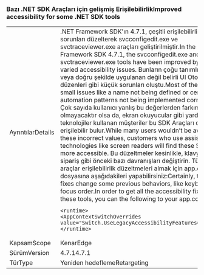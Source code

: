 ### <a name="improved-accessibility-for-some-net-sdk-tools"></a><span data-ttu-id="56e19-101">Bazı .NET SDK Araçları için gelişmiş Erişilebilirlik</span><span class="sxs-lookup"><span data-stu-id="56e19-101">Improved accessibility for some .NET SDK tools</span></span>

|   |   |
|---|---|
|<span data-ttu-id="56e19-102">Ayrıntılar</span><span class="sxs-lookup"><span data-stu-id="56e19-102">Details</span></span>|<span data-ttu-id="56e19-103">.NET Framework SDK'ın 4.7.1, çeşitli erişilebilirlik sorunları düzelterek svcconfigedit.exe ve svctraceviewer.exe araçları geliştirilmiştir.</span><span class="sxs-lookup"><span data-stu-id="56e19-103">In the .NET Framework SDK 4.7.1, the svcconfigedit.exe and svctraceviewer.exe tools have been improved by fixing varied accessibility issues.</span></span> <span data-ttu-id="56e19-104">Bunların çoğu tanımlı bir ad veya doğru şekilde uygulanan değil belirli UI Otomasyon düzenleri gibi küçük sorunları oluştu.</span><span class="sxs-lookup"><span data-stu-id="56e19-104">Most of these were small issues like a name not being defined or certain UI automation patterns not being implemented correctly.</span></span> <span data-ttu-id="56e19-105">Çok sayıda kullanıcı yanlış bu değerlerden farkında olmayacaktır olsa da, ekran okuyucular gibi yardımcı teknolojiler kullanan müşteriler bu SDK Araçları daha erişilebilir bulur.</span><span class="sxs-lookup"><span data-stu-id="56e19-105">While many users wouldn’t be aware of these incorrect values, customers who use assistive technologies like screen readers will find these SDK tools more accessible.</span></span> <span data-ttu-id="56e19-106">Bu düzeltmeler kesinlikle, klavye odağı sipariş gibi önceki bazı davranışları değiştirin. Tüm bu araçlar erişilebilirlik düzeltmeleri almak için app.config dosyasına aşağıdakileri yapabilirsiniz:</span><span class="sxs-lookup"><span data-stu-id="56e19-106">Certainly, these fixes change some previous behaviors, like keyboard focus order.In order to get all the accessibility fixes in these tools, you can the following to your app.config file:</span></span><pre><code class="language-xml">&lt;runtime&gt;&#13;&#10;&lt;AppContextSwitchOverrides value=&quot;Switch.UseLegacyAccessibilityFeatures=false&quot;/&gt;&#13;&#10;&lt;/runtime&gt;&#13;&#10;</code></pre>|
|<span data-ttu-id="56e19-107">Kapsam</span><span class="sxs-lookup"><span data-stu-id="56e19-107">Scope</span></span>|<span data-ttu-id="56e19-108">Kenar</span><span class="sxs-lookup"><span data-stu-id="56e19-108">Edge</span></span>|
|<span data-ttu-id="56e19-109">Sürüm</span><span class="sxs-lookup"><span data-stu-id="56e19-109">Version</span></span>|<span data-ttu-id="56e19-110">4.7.1</span><span class="sxs-lookup"><span data-stu-id="56e19-110">4.7.1</span></span>|
|<span data-ttu-id="56e19-111">Tür</span><span class="sxs-lookup"><span data-stu-id="56e19-111">Type</span></span>|<span data-ttu-id="56e19-112">Yeniden hedefleme</span><span class="sxs-lookup"><span data-stu-id="56e19-112">Retargeting</span></span>|

